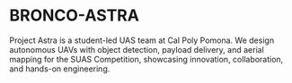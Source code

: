 # BRONCO-ASTRA
Project Astra is a student-led UAS team at Cal Poly Pomona. We design autonomous UAVs with object detection, payload delivery, and aerial mapping for the SUAS Competition, showcasing innovation, collaboration, and hands-on engineering.
